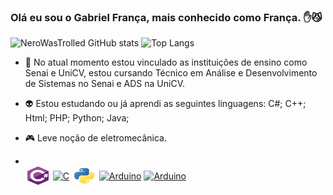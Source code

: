 ### Olá eu sou o Gabriel França, mais conhecido como França. ✋😼

![NeroWasTrolled GitHub stats](https://github-readme-stats.vercel.app/api?username=NeroWasTrolled&show_icons=true&theme=dracula)
![Top Langs](https://github-readme-stats.vercel.app/api/top-langs/?username=NeroWasTrolled&theme=dracula&hide_border=false&include_all_commits=false&count_private=false&layout=compact)

<ul dir="auto">
<li><p dir="auto">🤖 No atual momento estou vinculado as instituições de ensino como Senai e UniCV, estou cursando Técnico em
Análise e Desenvolvimento de Sistemas no Senai e ADS na UniCV.</p></li>
  
<li><p dir="auto">👽 Estou estudando ou já aprendi as seguintes linguagens:
C#;
C++;
Html;
PHP;
Python;
Java;</p></li>

<li><p dir="auto">🎮 Leve noção de eletromecânica.</p></li>

<li>
<div dir="auto"><br>
<a target="_blank" rel="noopener noreferrer nofollow" href="https://raw.githubusercontent.com/devicons/devicon/master/icons/csharp/csharp-original.svg"><img align="center" alt="Csharp" height="30" width="40" src="https://raw.githubusercontent.com/devicons/devicon/master/icons/csharp/csharp-original.svg" style="max-width: 100%;"></a>
<a target="_blank" rel="noopener noreferrer nofollow" href="https://camo.githubusercontent.com/8639a64068ea0e712beec603e79eb19daf6b3c26cb47c782b0debf2843a8bfa5/68747470733a2f2f63646e2e6a7364656c6976722e6e65742f67682f64657669636f6e732f64657669636f6e2f69636f6e732f632f632d6f726967696e616c2e737667"><img align="center" alt="C" height="30" width="40" src="https://camo.githubusercontent.com/8639a64068ea0e712beec603e79eb19daf6b3c26cb47c782b0debf2843a8bfa5/68747470733a2f2f63646e2e6a7364656c6976722e6e65742f67682f64657669636f6e732f64657669636f6e2f69636f6e732f632f632d6f726967696e616c2e737667" data-canonical-src="https://cdn.jsdelivr.net/gh/devicons/devicon/icons/c/c-original.svg" style="max-width: 100%;"></a>
<a target="_blank" rel="noopener noreferrer nofollow" href="https://raw.githubusercontent.com/devicons/devicon/master/icons/python/python-original.svg"><img align="center" alt="Python" height="30" width="40" src="https://raw.githubusercontent.com/devicons/devicon/master/icons/python/python-original.svg" style="max-width: 100%;"></a>
<a target="_blank" rel="noopener noreferrer nofollow" href="https://camo.githubusercontent.com/079a5225f528c0e3c587913275a50c617cf29440e378aed7e83da47ac879053e/68747470733a2f2f63646e2e6a7364656c6976722e6e65742f67682f64657669636f6e732f64657669636f6e2f69636f6e732f61726475696e6f2f61726475696e6f2d6f726967696e616c2e737667"><img align="center" alt="Arduino" height="30" width="40" src="https://camo.githubusercontent.com/079a5225f528c0e3c587913275a50c617cf29440e378aed7e83da47ac879053e/68747470733a2f2f63646e2e6a7364656c6976722e6e65742f67682f64657669636f6e732f64657669636f6e2f69636f6e732f61726475696e6f2f61726475696e6f2d6f726967696e616c2e737667" data-canonical-src="https://cdn.jsdelivr.net/gh/devicons/devicon/icons/arduino/arduino-original.svg" style="max-width: 100%;"></a>
<a target="_blank" rel="noopener noreferrer nofollow" href="https://camo.githubusercontent.com/973913d161ca9ac03d1e941e3c0a9785dd928059a48274ed2b3ff564b5c564b2/68747470733a2f2f63646e2e6a7364656c6976722e6e65742f67682f64657669636f6e732f64657669636f6e2f69636f6e732f6a6176612f6a6176612d6f726967696e616c2e737667"><img align="center" alt="Arduino" height="30" width="40" src="https://camo.githubusercontent.com/973913d161ca9ac03d1e941e3c0a9785dd928059a48274ed2b3ff564b5c564b2/68747470733a2f2f63646e2e6a7364656c6976722e6e65742f67682f64657669636f6e732f64657669636f6e2f69636f6e732f6a6176612f6a6176612d6f726967696e616c2e737667" data-canonical-src="https://cdn.jsdelivr.net/gh/devicons/devicon/icons/java/java-original.svg" style="max-width: 100%;"></a>
</div></li>
</ul>

<p dir="auto"><a target="_blank" rel="noopener noreferrer nofollow" href="https://camo.githubusercontent.com/b9b5b9253e4d459f4c451e0733367dea9d7f480ae674217dd0631e584e51b230/68747470733a2f2f6769746875622d726561646d652d73746174732e76657263656c2e6170702f6170693f757365726e616d653d566963746f72484d53666f726e65267468656d653d746f6b796f6e6967687426686964655f626f726465723d66616c736526696e636c7564655f616c6c5f636f6d6d6974733d66616c736526636f756e745f707269766174653d66616c7365"><img src="https://camo.githubusercontent.com/b9b5b9253e4d459f4c451e0733367dea9d7f480ae674217dd0631e584e51b230/68747470733a2f2f6769746875622d726561646d652d73746174732e76657263656c2e6170702f6170693f757365726e616d653d566963746f72484d53666f726e65267468656d653d746f6b796f6e6967687426686964655f626f726465723d66616c736526696e636c7564655f616c6c5f636f6d6d6974733d66616c736526636f756e745f707269766174653d66616c7365" alt="" data-canonical-src="https://github-readme-stats.vercel.app/api?username=NeroWasTrolled&amp;theme=dracula&amp;hide_border=false&amp;include_all_commits=false&amp;count_private=false" style="max-width: 100%;"></a>  <a target="_blank" rel="noopener noreferrer nofollow" href="https://camo.githubusercontent.com/8e6ca718add2ce155d4b5142d2026fe07662ef6f2ca4899f60aa2368b927588d/68747470733a2f2f6769746875622d726561646d652d73746174732e76657263656c2e6170702f6170692f746f702d6c616e67732f3f757365726e616d653d566963746f72484d53666f726e65267468656d653d746f6b796f6e6967687426686964655f626f726465723d66616c736526696e636c7564655f616c6c5f636f6d6d6974733d66616c736526636f756e745f707269766174653d66616c7365266c61796f75743d636f6d70616374"><img src="https://camo.githubusercontent.com/8e6ca718add2ce155d4b5142d2026fe07662ef6f2ca4899f60aa2368b927588d/68747470733a2f2f6769746875622d726561646d652d73746174732e76657263656c2e6170702f6170692f746f702d6c616e67732f3f757365726e616d653d566963746f72484d53666f726e65267468656d653d746f6b796f6e6967687426686964655f626f726465723d66616c736526696e636c7564655f616c6c5f636f6d6d6974733d66616c736526636f756e745f707269766174653d66616c7365266c61796f75743d636f6d70616374" alt="" data-canonical-src="https://github-readme-stats.vercel.app/api/top-langs/?username=NeroWasTrolled&amp;theme=dracula&amp;hide_border=false&amp;include_all_commits=false&amp;count_private=false&amp;layout=compact" style="max-width: 100%;"></a>
<a target="_blank" rel="noopener noreferrer nofollow" href="https://camo.githubusercontent.com/4f06a7cd0d5a1a7114e20129d35fa669224f11e49ac325fa09eedd0aad1f9164/68747470733a2f2f6769746875622d70726f66696c652d74726f7068792e76657263656c2e6170702f3f757365726e616d653d566963746f72484d53666f726e65267468656d653d646973636f7264266e6f2d6672616d653d66616c7365266e6f2d62673d74727565266d617267696e2d773d34"><img src="https://camo.githubusercontent.com/4f06a7cd0d5a1a7114e20129d35fa669224f11e49ac325fa09eedd0aad1f9164/68747470733a2f2f6769746875622d70726f66696c652d74726f7068792e76657263656c2e6170702f3f757365726e616d653d566963746f72484d53666f726e65267468656d653d646973636f7264266e6f2d6672616d653d66616c7365266e6f2d62673d74727565266d617267696e2d773d34" alt="" data-canonical-src="https://github-profile-trophy.vercel.app/?username=NeroWasTrolled&amp;theme=discord&amp;no-frame=false&amp;no-bg=true&amp;margin-w=4" style="max-width: 100%;"></a></p>
